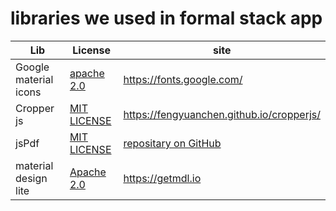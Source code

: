 # libraries we used in formal stack app
|Lib|License|site|
|---|---|---|
|Google material icons|[apache 2.0](https://github.com/google/material-design-icons/blob/master/LICENSE)|https://fonts.google.com/|
|Cropper js|[MIT LICENSE](https://github.com/fengyuanchen/cropperjs/blob/main/LICENSE)|https://fengyuanchen.github.io/cropperjs/|
|jsPdf|[MIT LICENSE](https://github.com/MrRio/jsPDF/blob/master/LICENSE)|[repositary on GitHub](https://github.com/MrRio/jsPDF)|
|material design lite|[Apache 2.0](https://github.com/google/material-design-lite/blob/mdl-1.x/LICENSE)|https://getmdl.io|
